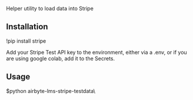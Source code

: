Helper utility to load data into Stripe

## Installation
!pip install stripe

Add your Stripe Test API key to the environment, either via a .env, or if you are using google colab, add it to the Secrets.

## Usage
$python airbyte-lms-stripe-testdata\
